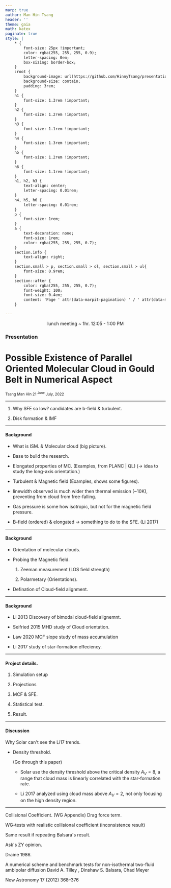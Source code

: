 ```yaml
---
marp: true
author: Man Hin Tsang
header: ''
theme: gaia
math: katex
paginate: true
style: |
    * {
        font-size: 25px !important;
        color: rgba(255, 255, 255, 0.9);
        letter-spacing: 0em; 
        box-sizing: border-box;
    }
    :root {
        background-image: url(https://github.com/HinnyTsang/presentation-mcf-project/blob/main/img/background.jpg);
        background-size: contain;
        padding: 3rem;
    }
    h1 {
        font-size: 1.3rem !important;
    }
    h2 {
        font-size: 1.2rem !important;
    } 
    h3 {
        font-size: 1.1rem !important;
    }
    h4 {
        font-size: 1.3rem !important;
    }
    h5 {
        font-size: 1.2rem !important;
    } 
    h6 {
        font-size: 1.1rem !important;
    }
    h1, h2, h3 {
        text-align: center;
        letter-spacing: 0.01rem;
    }
    h4, h5, h6 {
        letter-spacing: 0.01rem;
    }
    p {
        font-size: 1rem;
    }
    a {
        text-decoration: none;
        font-size: 1rem;
        color: rgba(255, 255, 255, 0.7);
    }
    section.info {
        text-align: right;
    }
    section.small > p, section.small > ol, section.small > ul{
        font-size: 0.9rem;
    }
    section::after {
        color: rgba(255, 255, 255, 0.7);
        font-weight: 100;
        font-size: 0.4em;
        content: 'Page ' attr(data-marpit-pagination) ' / ' attr(data-marpit-pagination-total);
    }

---
```


<p align="center">lunch meeting ~ 1hr.  12:05 - 1:00 PM</p>

### Presentation
# Possible Existence of Parallel Oriented Molecular Cloud in Gould Belt in Numerical Aspect

<!-- _class: info --> 

<small>Tsang Man Hin
21 <sup>June</sup> July, 2022</small>


---

1. Why SFE so low? candidates are b-field & turbulent.

2. Disk formation & IMF

---

#### Background 
 <!-- Too Basic -->
- What is ISM. & Molecular cloud (big picture).

- Base to build the research.

- Elongated properties of MC. (Examples, from PLANC | QL) (-> idea to study the long-axis orientation.)

- Turbulent & Magnetic field (Examples, shows some figures).

- linewidth observed is much wider then thermal emission (~10K), preventing from cloud from free-falling.

- Gas pressure is some how isotropic, but not for the magnetic field pressure. 

- B-field (ordered) & elongated -> something to do to the SFE. (Li 2017)


---

#### Background 
- Orientation of molecular clouds.

- Probing the Magnetic field.

    1. Zeeman measurement (LOS field strength)

    2. Polarmetary (Orientations).

- Defination of Cloud-field alignment.

---

#### Background 

<!-- Logic flow -->

- Li 2013 Discovery of bimodal cloud-field alignemnt.

- Seifried 2015 MHD study of Cloud orientation.

- Law 2020 MCF slope study of mass accumulation

- Li 2017 study of star-formation effeciency.

--- 

#### Project details.

1. Simulation setup

2. Projections

3. MCF & SFE.

4. Statistical test.

5. Result.

---

#### Discussion 

Why Solar can't see the Li17 trends.

- Density threshold.

    (Go through this paper)
    - Solar use the density threshold above the critical density $A_V = 8$, a range that cloud mass is linearly correlated with the star-formation rate.

    - Li 2017 analyzed using cloud mass above $A_V= 2$, not only focusing on the high density region.


--- 

Collisional Coefficient. (WG Appendix)
Drag force term.

WG-tests with realistic collisional coefficient (inconsistence result)

Same result if repeating Balsara's result.

Ask's ZY opinion.

Draine 1986.


A numerical scheme and benchmark tests for non-isothermal two-fluid
ambipolar diffusion
David A. Tilley
, Dinshaw S. Balsara, Chad Meyer


New Astronomy 17 (2012) 368–376
